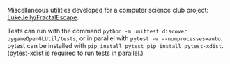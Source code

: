 Miscellaneous utilities developed for a computer science club project: [LukeJelly/FractalEscape](https://github.com/LukeJelly/FractalEscape).

Tests can run with the command `python -m unittest discover pygameOpenGLUtil/tests`, or in parallel with `pytest -v --numprocesses=auto`.
pytest can be installed with ```pip install pytest
pip install pytest-xdist```. (pytest-xdist is required to run tests in parallel.)
